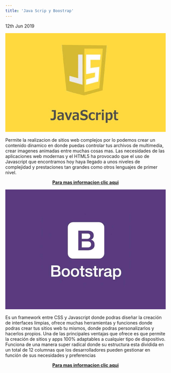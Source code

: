 ```yaml
---
title: 'Java Scrip y Boostrap'
---
```


<p><time class="dt-published" datetime="2019-06-12T23:22:18-08:00">
<i class="fa fa-calendar"></i> 12th Jun 2019
</time></p>

![](20160410154524-1521622883962.jpg)

Permite la realizacion de sitios web complejos por lo podemos crear un contenido dinamico en donde puedas controlar tus archivos de multimedia, crear imagenes animadas
entre muchas cosas mas. Las necesidades de las aplicaciones web modernas y el HTML5 ha provocado que el uso de Javascript que encontramos hoy haya llegado a unos niveles de complejidad y prestaciones tan grandes como otros lenguajes de primer nivel.

<p><center><a href="https://developer.mozilla.org/es/docs/Learn/JavaScript" target="_blank" rel="nofollow noopener noreferrer" class="external-link no-image">
  <strong>Para mas informacion clic aqui  </strong>
</a></center></p>



![](bootstrap_1-890x665.jpg)

Es un framework entre CSS y Javascript donde podras diseñar la creación de interfaces limpias, ofrece muchas herramientas y funciones donde podras crear tus sitios web tu mismos, donde podras personalizarlos y hacerlos propios. Una de las principales ventajas que ofrece es que permite la creación de sitios y apps 100% adaptables a cualquier tipo de dispositivo. Funciona de una manera super radical donde su estructura esta dividida en un total de 12 columnas que los desarrolladores pueden gestionar en función de sus necesidades y preferencias

<p><center><a href="https://getbootstrap.com/" target="_blank" rel="nofollow noopener noreferrer" class="external-link no-image">
  <strong>Para mas informacion clic aqui  </strong>
</a></center></p>




